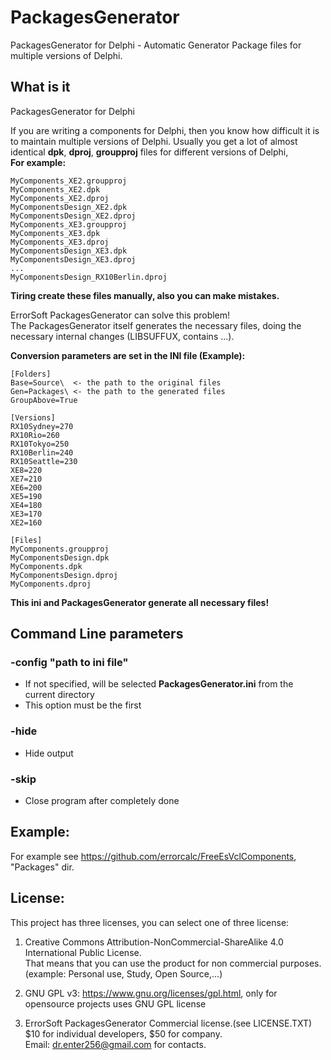 # PackagesGenerator
PackagesGenerator for Delphi - Automatic Generator Package files for multiple versions of Delphi.

## What is it
PackagesGenerator for Delphi

If you are writing a components for Delphi, then you know how difficult it is to maintain multiple versions of Delphi.
Usually you get a lot of almost identical **dpk**, **dproj**, **groupproj** files for different versions of Delphi,  
**For example:**  
```
MyComponents_XE2.groupproj  
MyComponents_XE2.dpk  
MyComponents_XE2.dproj  
MyComponentsDesign_XE2.dpk  
MyComponentsDesign_XE2.dproj  
MyComponents_XE3.groupproj   
MyComponents_XE3.dpk  
MyComponents_XE3.dproj  
MyComponentsDesign_XE3.dpk  
MyComponentsDesign_XE3.dproj  
...  
MyComponentsDesign_RX10Berlin.dproj
```
**Tiring create these files manually, also you can make mistakes.**  

ErrorSoft PackagesGenerator can solve this problem!  
The PackagesGenerator itself generates the necessary files, doing the necessary internal changes (LIBSUFFUX, contains ...).

**Сonversion parameters are set in the INI file (Example):**  
```
[Folders]  
Base=Source\  <- the path to the original files  
Gen=Packages\ <- the path to the generated files     
GroupAbove=True 
  
[Versions]  
RX10Sydney=270
RX10Rio=260
RX10Tokyo=250
RX10Berlin=240
RX10Seattle=230
XE8=220
XE7=210
XE6=200
XE5=190
XE4=180
XE3=170
XE2=160
  
[Files]  
MyComponents.groupproj  
MyComponentsDesign.dpk  
MyComponents.dpk  
MyComponentsDesign.dproj    
MyComponents.dproj  
```
**This ini and PackagesGenerator generate all necessary files!**

## Command Line parameters

### -config "path to ini file"
* If not specified, will be selected **PackagesGenerator.ini** from the current directory
* This option must be the first

### -hide
* Hide output

### -skip
* Close program after completely done

## Example:
For example see https://github.com/errorcalc/FreeEsVclComponents, "Packages" dir.

## License:

This project has three licenses, you can select one of three license:

1) Creative Commons Attribution-NonCommercial-ShareAlike 4.0 International Public License.  
That means that you can use the product for non commercial purposes.  
(example: Personal use, Study, Open Source,...)  

2) GNU GPL v3: https://www.gnu.org/licenses/gpl.html, only for opensource projects uses GNU GPL license

3) ErrorSoft PackagesGenerator Commercial license.(see LICENSE.TXT)    
$10 for individual developers, $50 for company.   
Email: dr.enter256@gmail.com for contacts.  
